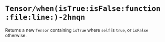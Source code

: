 # ``Tensor/when(isTrue:isFalse:function:file:line:)-2hnqn``

Returns a new ``Tensor`` containing `isTrue` where `self` is `true`, or `isFalse` otherwise.